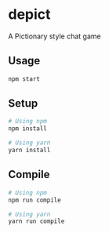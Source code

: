 # depict
A Pictionary style chat game

Usage
---

```sh
npm start
```

Setup
---

```sh
# Using npm
npm install

# Using yarn
yarn install
```

Compile
---

```sh
# Using npm
npm run compile

# Using yarn
yarn run compile
```
